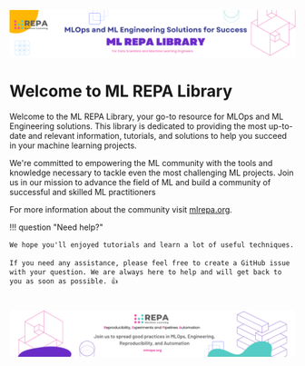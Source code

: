 ![banner](static/main-banner.png)
# Welcome to ML REPA Library

Welcome to the ML REPA Library, your go-to resource for MLOps and ML Engineering solutions. This library is dedicated to providing the most up-to-date and relevant information, tutorials, and solutions to help you succeed in your machine learning projects.

We're committed to empowering the ML community with the tools and knowledge necessary to tackle even the most challenging ML projects. Join us in our mission to advance the field of ML and build a community of successful and skilled ML practitioners

For more information about the community visit [mlrepa.org](https://mlrepa.org/).


!!! question  "Need help?"

    We hope you'll enjoyed tutorials and learn a lot of useful techniques. 
    
    If you need any assistance, please feel free to create a GitHub issue with your question. We are always here to help and will get back to you as soon as possible. 👍




# 
![banner](static/footer.png)